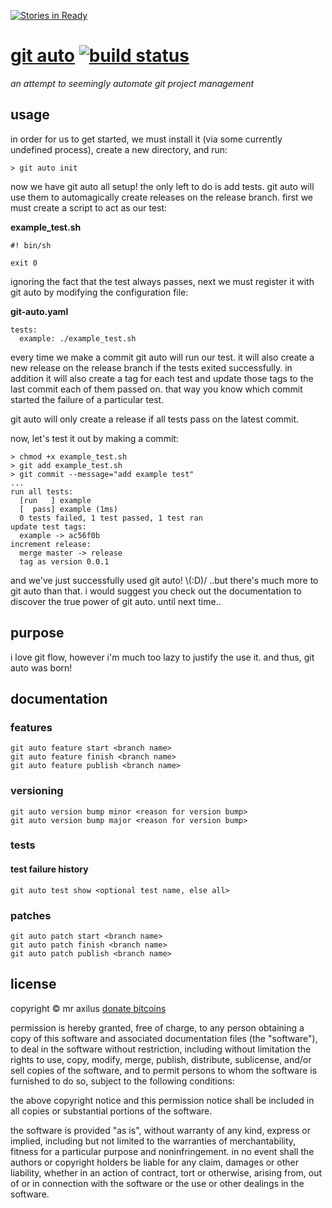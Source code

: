 [![Stories in Ready](https://badge.waffle.io/mraxilus/git-auto.png?label=ready&title=Ready)](https://waffle.io/mraxilus/git-auto)
# [git auto][1] [![build status][2]][3]
*an attempt to seemingly automate git project management*

## usage
in order for us to get started, we must install it (via some currently
undefined process), create a new directory, and run:

```
> git auto init
```

now we have git auto all setup! the only left to do is add tests. git auto will
use them to automagically create releases on the release branch. first we must
create a script to act as our test:

**example_test.sh**
```
#! bin/sh

exit 0
```

ignoring the fact that the test always passes, next we must register it with
git auto by modifying the configuration file:

**git-auto.yaml**
```
tests:
  example: ./example_test.sh
```

every time we make a commit git auto will run our test. it will also create a
new release on the release branch if the tests exited successfully. in addition
it will also create a tag for each test and update those tags to the last
commit each of them passed on. that way you know which commit started the
failure of a particular test.

git auto will only create a release if all tests pass on the latest commit.

now, let's test it out by making a commit:

```
> chmod +x example_test.sh
> git add example_test.sh
> git commit --message="add example test"
...
run all tests:
  [run   ] example
  [  pass] example (1ms)
  0 tests failed, 1 test passed, 1 test ran
update test tags:
  example -> ac56f0b
increment release:
  merge master -> release
  tag as version 0.0.1
```

and we've just successfully used git auto! \\(:D)/ ..but there's much more to
git auto than that. i would suggest you check out the documentation to
discover the true power of git auto. until next time..

## purpose
i love git flow, however i'm much too lazy to justify the use it. and thus, git
auto was born!

## documentation
### features
```
git auto feature start <branch name>
git auto feature finish <branch name>
git auto feature publish <branch name>
```


### versioning
```
git auto version bump minor <reason for version bump>
git auto version bump major <reason for version bump>
```


### tests
#### test failure history
```
git auto test show <optional test name, else all>
```

### patches
```
git auto patch start <branch name>
git auto patch finish <branch name>
git auto patch publish <branch name>
```

## license
copyright © mr axilus <a class="coinbase-button" data-code="c060c048abd9fe7b4f36021738451bed" data-button-style="donation_small" href="https://coinbase.com/checkouts/c060c048abd9fe7b4f36021738451bed">donate bitcoins</a><script src="https://coinbase.com/assets/button.js" type="text/javascript"></script>

permission is hereby granted, free of charge, to any person obtaining a copy
of this software and associated documentation files (the "software"), to deal
in the software without restriction, including without limitation the rights
to use, copy, modify, merge, publish, distribute, sublicense, and/or sell
copies of the software, and to permit persons to whom the software is
furnished to do so, subject to the following conditions:

the above copyright notice and this permission notice shall be included in all
copies or substantial portions of the software.

the software is provided "as is", without warranty of any kind, express or
implied, including but not limited to the warranties of merchantability,
fitness for a particular purpose and noninfringement. in no event shall the
authors or copyright holders be liable for any claim, damages or other
liability, whether in an action of contract, tort or otherwise, arising from,
out of or in connection with the software or the use or other dealings in the
software.

[1]: git-auto.projectaxil.us "git auto"
[2]: https://secure.travis-ci.org/mraxilus/git-auto.png?branch=master
[3]: https://secure.travis-ci.org/mraxilus/git-auto
